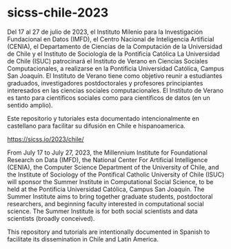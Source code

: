 # sicss-chile-2023

Del 17 al 27 de julio de 2023, el Instituto Milenio para la Investigación Fundacional en Datos (IMFD), el Centro Nacional de Inteligencia Artificial (CENIA), el Departamento de Ciencias de la Computación de la Universidad de Chile y el Instituto de Sociología de la Pontificia Católica La Universidad de Chile (ISUC) patrocinará el Instituto de Verano en Ciencias Sociales Computacionales, a realizarse en la Pontificia Universidad Católica, Campus San Joaquín. El Instituto de Verano tiene como objetivo reunir a estudiantes graduados, investigadores postdoctorales y profesores principiantes interesados ​​en las ciencias sociales computacionales. El Instituto de Verano es tanto para científicos sociales como para científicos de datos (en un sentido amplio).

Este repositorio y tutoriales esta documentado intencionalmente en castellano para facilitar su difusión en Chile e hispanoamerica. 

https://sicss.io/2023/chile/

From July 17 to July 27, 2023, the Millennium Institute for Foundational Research on Data (IMFD), the National Center For Artificial Intelligence (CENIA), the Computer Science Department of the University of Chile, and the Institute of Sociology of the Pontifical Catholic University of Chile (ISUC) will sponsor the Summer Institute in Computational Social Science, to be held at the Pontificia Universidad Católica, Campus San Joaquín. The Summer Institute aims to bring together graduate students, postdoctoral researchers, and beginning faculty interested in computational social science. The Summer Institute is for both social scientists and data scientists (broadly conceived).

This repository and tutorials are intentionally documented in Spanish to facilitate its dissemination in Chile and Latin America.
